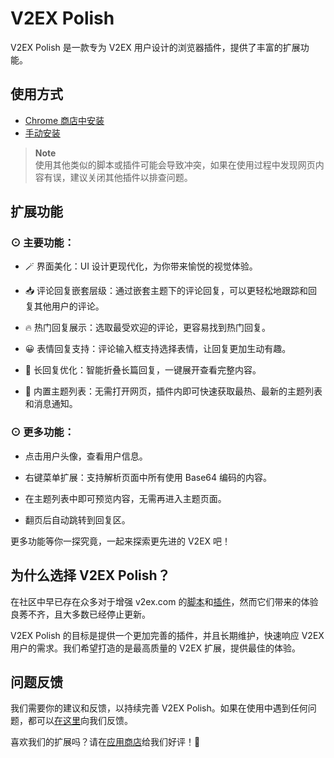 # V2EX Polish

V2EX Polish 是一款专为 V2EX 用户设计的浏览器插件，提供了丰富的扩展功能。

## 使用方式

- [Chrome 商店中安装](https://chrome.google.com/webstore/detail/v2ex-polish/onnepejgdiojhiflfoemillegpgpabdm)
- [手动安装](https://github.com/coolpace/V2EX_Polish/release)

> **Note**  
> 使用其他类似的脚本或插件可能会导致冲突，如果在使用过程中发现网页内容有误，建议关闭其他插件以排查问题。

## 扩展功能

### ⊙ 主要功能：

- 🪄 界面美化：UI 设计更现代化，为你带来愉悦的视觉体验。

- 📥 评论回复嵌套层级：通过嵌套主题下的评论回复，可以更轻松地跟踪和回复其他用户的评论。

- 🔥 热门回复展示：选取最受欢迎的评论，更容易找到热门回复。

- 😀 表情回复支持：评论输入框支持选择表情，让回复更加生动有趣。

- 📃 长回复优化：智能折叠长篇回复，一键展开查看完整内容。

- 📰 内置主题列表：无需打开网页，插件内即可快速获取最热、最新的主题列表和消息通知。

### ⊙ 更多功能：

- 点击用户头像，查看用户信息。

- 右键菜单扩展：支持解析页面中所有使用 Base64 编码的内容。

- 在主题列表中即可预览内容，无需再进入主题页面。

- 翻页后自动跳转到回复区。

更多功能等你一探究竟，一起来探索更先进的 V2EX 吧！

## 为什么选择 V2EX Polish？

在社区中早已存在众多对于增强 v2ex.com 的[脚本](https://greasyfork.org/zh-CN/scripts/by-site/v2ex.com)和[插件](https://chrome.google.com/webstore/search/v2ex?_category=extensions)，然而它们带来的体验良莠不齐，且大多数已经停止更新。

V2EX Polish 的目标是提供一个更加完善的插件，并且长期维护，快速响应 V2EX 用户的需求。我们希望打造的是最高质量的 V2EX 扩展，提供最佳的体验。

## 问题反馈

我们需要你的建议和反馈，以持续完善 V2EX Polish。如果在使用中遇到任何问题，都可以[在这里](https://github.com/coolpace/V2EX_Polish/discussions/1)向我们反馈。

喜欢我们的扩展吗？请在[应用商店](https://chrome.google.com/webstore/detail/v2ex-polish/onnepejgdiojhiflfoemillegpgpabdm/reviews)给我们好评！🥰
